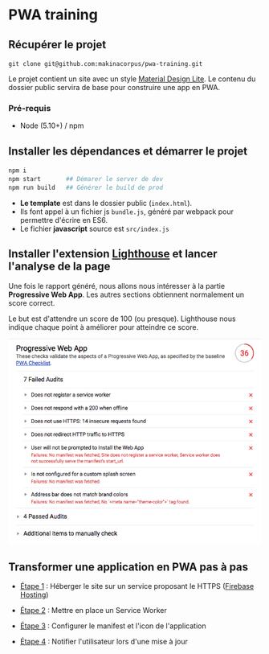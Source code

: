 # PWA training

## Récupérer le projet

```
git clone git@github.com:makinacorpus/pwa-training.git
```

Le projet contient un site avec un style [Material Design Lite](https://getmdl.io/). Le contenu du dossier public servira de base pour construire une app en PWA.

### Pré-requis
* Node (5.10+) / npm

## Installer les dépendances et démarrer le projet

```bash
npm i
npm start       ## Démarer le server de dev
npm run build   ## Générer le build de prod
```

* **Le template** est dans le dossier public (`index.html`). 
* Ils font appel à un fichier js `bundle.js`, généré par webpack pour permettre d'écrire en ES6.
* Le fichier **javascript** source est `src/index.js`

## Installer l'extension [Lighthouse](https://chrome.google.com/webstore/detail/lighthouse/blipmdconlkpinefehnmjammfjpmpbjk?hl=fr) et lancer l'analyse de la page

Une fois le rapport généré, nous allons nous intéresser à la partie **Progressive Web App**. Les autres sections obtiennent normalement un score correct.

Le but est d'attendre un score de 100 (ou presque). Lighthouse nous indique chaque point à améliorer pour atteindre ce score.

![Rapport Lighthouse](images/lighthouse-base.png)

## Transformer une application en PWA pas à pas

- [Étape 1](https://github.com/makinacorpus/pwa-training/blob/master/01-firebase.md) : Héberger le site sur un service proposant le HTTPS ([Firebase Hosting](https://firebase.google.com/docs/hosting/))

- [Étape 2](https://github.com/makinacorpus/pwa-training/blob/master/02-service-worker.md) : Mettre en place un Service Worker

- [Étape 3](https://github.com/makinacorpus/pwa-training/blob/master/03-manifest.md) : Configurer le manifest et l'icon de l'application

- [Étape 4](https://github.com/makinacorpus/pwa-training/blob/master/04-notification-update.md) : Notifier l'utilisateur lors d'une mise à jour